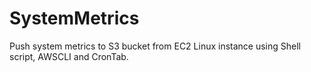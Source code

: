 # SystemMetrics
Push system metrics to S3 bucket from EC2 Linux instance using Shell script, AWSCLI and CronTab.
